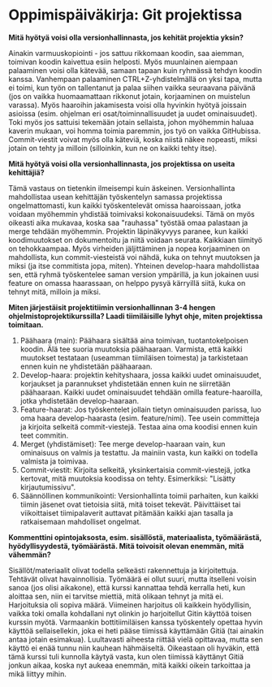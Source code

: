 # Oppimispäiväkirja: Git projektissa

__Mitä hyötyä voisi olla versionhallinnasta, jos kehität projektia yksin?__

Ainakin varmuuskopiointi - jos sattuu rikkomaan koodin, saa aiemman, toimivan koodin kaivettua esiin helposti. Myös muunlainen aiempaan palaaminen voisi olla kätevää, samaan tapaan kuin ryhmässä tehdyn koodin kanssa. Vanhempaan palaaminen CTRL+Z-yhdistelmällä on yksi tapa, mutta ei toimi, kun työn on tallentanut ja palaa siihen vaikka seuraavana päivänä (jos on vaikka huomaamattaan rikkonut jotain, korjaaminen on muistelun varassa). Myös haaroihin jakamisesta voisi olla hyvinkin hyötyä joissain asioissa (esim. ohjelman eri osat/toiminnallisuudet ja uudet ominaisuudet). Toki myös jos sattuisi tekemään jotain sellaista, johon myöhemmin haluaa kaverin mukaan, voi homma toimia paremmin, jos työ on vaikka GitHubissa. Commit-viestit voivat myös olla käteviä, koska niistä näkee nopeasti, miksi jotain on tehty ja milloin (silloinkin, kun ne on kaikki tehty itse).

__Mitä hyötyä voisi olla versionhallinnasta, jos projektissa on useita kehittäjiä?__

Tämä vastaus on tietenkin ilmeisempi kuin äskeinen. Versionhallinta mahdollistaa usean kehittäjän työskentelyn samassa projektissa ongelmattomasti, kun kaikki työskentelevät omissa haaroissaan, jotka voidaan myöhemmin yhdistää toimivaksi kokonaisuudeksi. Tämä on myös oikeasti aika mukavaa, koska saa "rauhassa" työstää omaa palastaan ja merge tehdään myöhemmin. Projektin läpinäkyvyys paranee, kun kaikki koodimuutokset on dokumentoitu ja niitä voidaan seurata. Kaikkiaan tiimityö on tehokkaampaa. Myös virheiden jäljittäminen ja nopea korjaaminen on mahdollista, kun commit-viesteistä voi nähdä, kuka on tehnyt muutoksen ja miksi (ja itse commitista jopa, miten). Yhteinen develop-haara mahdollistaa sen, että ryhmä työskentelee saman version ympärillä, ja kun jokainen uusi feature on omassa haarassaan, on helppo pysyä kärryillä siitä, kuka on tehnyt mitä, milloin ja miksi.

__Miten järjestäisit projektitiimin versionhallinnan 3-4 hengen ohjelmistoprojektikurssilla? Laadi tiimiläisille lyhyt ohje, miten projektissa toimitaan.__

1. Päähaara (main): Päähaara sisältää aina toimivan, tuotantokelpoisen koodin. Älä tee suoria muutoksia päähaaraan. Varmista, että kaikki muutokset testataan (useamman tiimiläisen toimesta) ja tarkistetaan ennen kuin ne yhdistetään päähaaraan.
2. Develop-haara: projektin kehityshaara, jossa kaikki uudet ominaisuudet, korjaukset ja parannukset yhdistetään ennen kuin ne siirretään päähaaraan. Kaikki uudet ominaisuudet tehdään omilla feature-haaroilla, jotka yhdistetään develop-haaraan.
3. Feature-haarat: Jos työskentelet jollain tietyn ominaisuuden parissa, luo oma haara develop-haarasta (esim. feature/nimi). Tee usein committeja ja kirjoita selkeitä commit-viestejä. Testaa aina oma koodisi ennen kuin teet commitin.
4. Merget (yhdistämiset): Tee merge develop-haaraan vain, kun ominaisuus on valmis ja testattu. Ja mainiin vasta, kun kaikki on todella valmista ja toimivaa.
5. Commit-viestit: Kirjoita selkeitä, yksinkertaisia commit-viestejä, jotka kertovat, mitä muutoksia koodissa on tehty. Esimerkiksi: "Lisätty kirjautumissivu".
6. Säännöllinen kommunikointi: Versionhallinta toimii parhaiten, kun kaikki tiimin jäsenet ovat tietoisia siitä, mitä toiset tekevät. Päivittäiset tai viikoittaiset tiimipalaverit auttavat pitämään kaikki ajan tasalla ja ratkaisemaan mahdolliset ongelmat.

__Kommenttini opintojaksosta, esim. sisällöstä, materiaalista, työmäärästä, hyödyllisyydestä, työmäärästä. Mitä toivoisit olevan enemmän, mitä vähemmän?__

Sisällöt/materiaalit olivat todella selkeästi rakennettuja ja kirjoitettuja. Tehtävät olivat havainnollisia. Työmäärä ei ollut suuri, mutta itselleni voisin sanoa (jos olisi aikakone), että kurssi kannattaa tehdä kerralla heti, kun aloittaa sen, niin ei tarvitse miettiä, mitä olikaan tehnyt ja mitä ei. Harjoituksia oli sopiva määrä. Viimeinen harjoitus oli kaikkein hyödyllisin, vaikka toki omalla kohdallani nyt olinkin jo harjoitellut Gitin käyttöä toisen kurssin myötä. Varmaankin bottitiimiläisen kanssa työskentely opettaa hyvin käyttöä sellaisellekin, joka ei heti pääse tiimissä käyttämään Gitiä (tai ainakin antaa jotain esimakua). Luultavasti aiheesta riittää vielä opittavaa, mutta sen käyttö ei enää tunnu niin kauhean hähmäiseltä. Oikeastaan oli hyväkin, että tämä kurssi tuli kunnolla käytyä vasta, kun olen tiimissä käyttänyt Gitiä jonkun aikaa, koska nyt aukeaa enemmän, mitä kaikki oikein tarkoittaa ja mikä liittyy mihin.